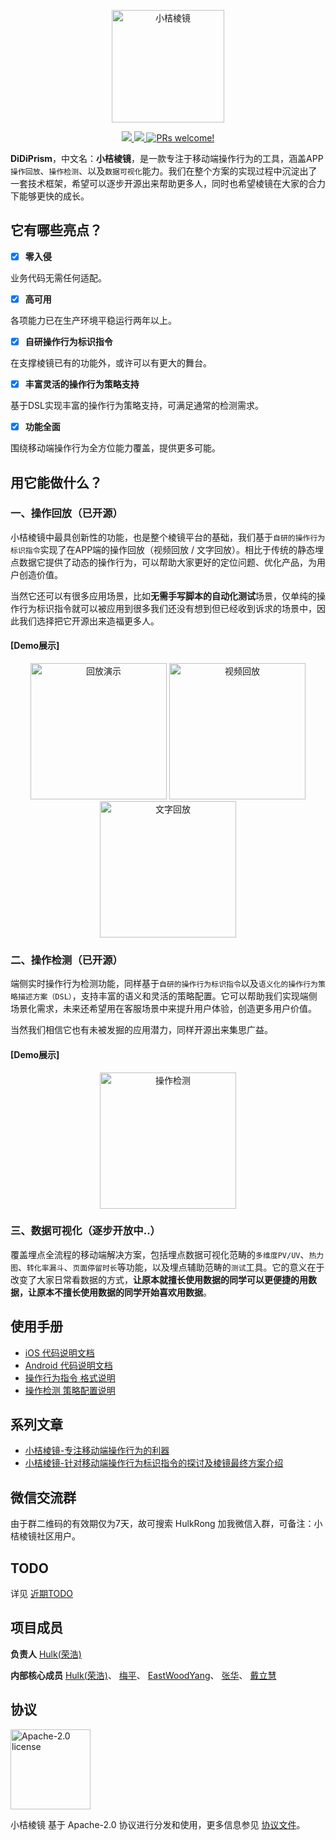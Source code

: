 <p align="center">
<img src="https://view.didistatic.com/static/dcms/1jt5q12q9lkgrtelg2_180x180.png" alt="小桔棱镜" title="小桔棱镜" width="180"/>
</p>

<p align="center">
  <a href="https://github.com/didichuxing/DiDiPrism/blob/master/LICENSE">
    <img src="https://img.shields.io/badge/license-Apache-blue.svg" />
  </a>
  
  <a href="">
    <img src="https://img.shields.io/badge/platform-ios%20%7C%20android-lightgray.svg" />
  </a>

  <a href="">
    <img src="https://img.shields.io/badge/PRs-welcome-brightgreen.svg" alt="PRs welcome!" />
  </a>
</p>

**DiDiPrism**，中文名：**小桔棱镜**，是一款专注于移动端操作行为的工具，涵盖APP`操作回放`、`操作检测`、以及`数据可视化`能力。我们在整个方案的实现过程中沉淀出了一套技术框架，希望可以逐步开源出来帮助更多人，同时也希望棱镜在大家的合力下能够更快的成长。


## 它有哪些亮点？
- [x] **零入侵**

业务代码无需任何适配。

- [x] **高可用**

各项能力已在生产环境平稳运行两年以上。

- [x] **自研操作行为标识指令**

在支撑棱镜已有的功能外，或许可以有更大的舞台。

- [x] **丰富灵活的操作行为策略支持**

基于DSL实现丰富的操作行为策略支持，可满足通常的检测需求。

- [x] **功能全面**

围绕移动端操作行为全方位能力覆盖，提供更多可能。

## 用它能做什么？
### 一、操作回放（已开源）
小桔棱镜中最具创新性的功能，也是整个棱镜平台的基础，我们基于`自研的操作行为标识指令`实现了在APP端的操作回放（视频回放 / 文字回放）。相比于传统的静态埋点数据它提供了动态的操作行为，可以帮助大家更好的定位问题、优化产品，为用户创造价值。

当然它还可以有很多应用场景，比如**无需手写脚本的自动化测试**场景，仅单纯的操作行为标识指令就可以被应用到很多我们还没有想到但已经收到诉求的场景中，因此我们选择把它开源出来造福更多人。

#### [Demo展示]
<p align="center">
  <img src="https://view.didistatic.com/static/dcms/3pwfx749nki143sb6_872x1753_compress.png" width="218" hegiht="438" alt="回放演示" />
  
  <img src="https://view.didistatic.com/static/dcms/1jt5q4ncski14uosf_879x1762_compress.png" width="218" hegiht="438" alt="视频回放" />

  <img src="https://view.didistatic.com/static/dcms/7qcc06d21rl4fb4os3_890x1758_compress.png" width="218" hegiht="438" alt="文字回放" />
</p>

### 二、操作检测（已开源）
端侧实时操作行为检测功能，同样基于`自研的操作行为标识指令`以及`语义化的操作行为策略描述方案（DSL）`，支持丰富的语义和灵活的策略配置。它可以帮助我们实现端侧场景化需求，未来还希望用在客服场景中来提升用户体验，创造更多用户价值。

当然我们相信它也有未被发掘的应用潜力，同样开源出来集思广益。

#### [Demo展示]
<p align="center">
  <img src="https://view.didistatic.com/static/dcms/3pwfx5hv3ki144283_880x1763_compress.png" width="218" hegiht="438" alt="操作检测" />
</p>

### 三、数据可视化（逐步开放中..）
覆盖埋点全流程的移动端解决方案，包括埋点数据可视化范畴的`多维度PV/UV`、`热力图`、`转化率漏斗`、`页面停留时长`等功能，以及埋点辅助范畴的`测试`工具。它的意义在于改变了大家日常看数据的方式，**让原本就擅长使用数据的同学可以更便捷的用数据，让原本不擅长使用数据的同学开始喜欢用数据**。

## 使用手册
- [iOS 代码说明文档](iOS/README.md)
- [Android 代码说明文档](Android/README.md)
- [操作行为指令 格式说明](Doc/操作行为指令/操作行为指令格式说明.md)
- [操作检测 策略配置说明](Doc/操作检测/操作检测配置文件说明.md)

## 系列文章
- [小桔棱镜-专注移动端操作行为的利器](Doc/系列文章/小桔棱镜-专注移动端操作行为的利器.md)
- [小桔棱镜-针对移动端操作行为标识指令的探讨及棱镜最终方案介绍](Doc/系列文章/小桔棱镜-针对移动端操作行为标识指令的探讨及棱镜最终方案介绍.md)

## 微信交流群
由于群二维码的有效期仅为7天，故可搜索 HulkRong 加我微信入群，可备注：小桔棱镜社区用户。

## TODO
详见 [近期TODO](https://github.com/didi/DiDiPrism/wiki)

## 项目成员

**负责人**
[Hulk(荣浩)](https://github.com/ronghaopger)

**内部核心成员**
[Hulk(荣浩)](https://github.com/ronghaopger)、
[梅平](https://github.com/mpmpmp3332003)、
[EastWoodYang](https://github.com/EastWoodYang)、
[张华](https://github.com/zollero)、
[戴立慧](https://github.com/blankdlh)

## 协议

<img alt="Apache-2.0 license" src="https://www.apache.org/img/ASF20thAnniversary.jpg" width="128">

小桔棱镜 基于 Apache-2.0 协议进行分发和使用，更多信息参见 [协议文件](LICENSE)。
